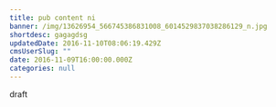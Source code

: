```yaml
---
title: pub content ni
banner: /img/13626954_566745386831008_6014529837038286129_n.jpg
shortdesc: gagagdsg
updatedDate: 2016-11-10T08:06:19.429Z
cmsUserSlug: ""
date: 2016-11-09T16:00:00.000Z
categories: null
---
```


draft